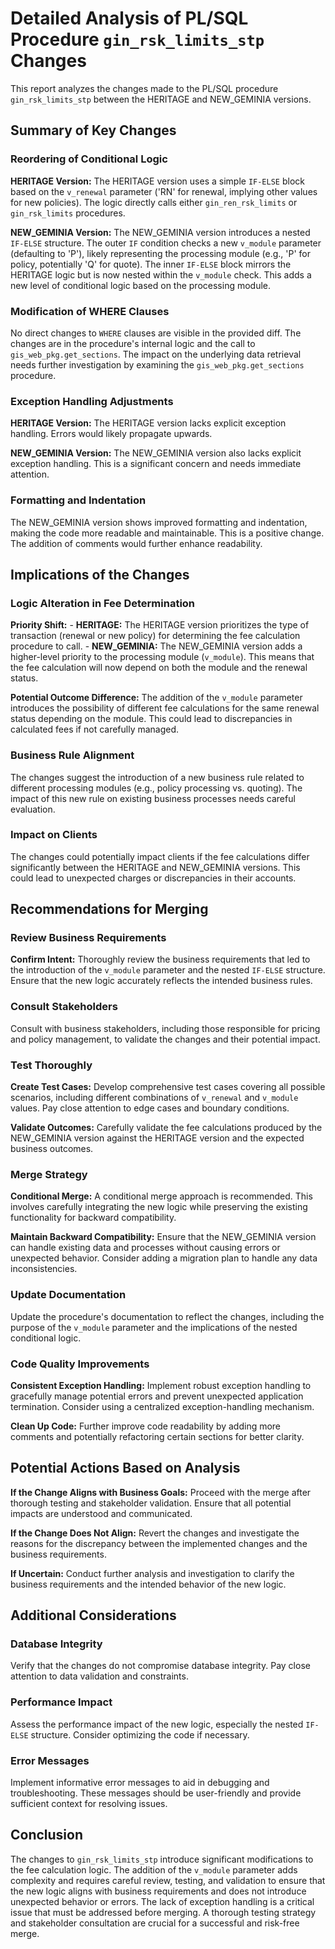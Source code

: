 # Detailed Analysis of PL/SQL Procedure `gin_rsk_limits_stp` Changes

This report analyzes the changes made to the PL/SQL procedure `gin_rsk_limits_stp` between the HERITAGE and NEW_GEMINIA versions.

## Summary of Key Changes

### Reordering of Conditional Logic

**HERITAGE Version:** The HERITAGE version uses a simple `IF-ELSE` block based on the `v_renewal` parameter ('RN' for renewal, implying other values for new policies).  The logic directly calls either `gin_ren_rsk_limits` or `gin_rsk_limits` procedures.

**NEW_GEMINIA Version:** The NEW_GEMINIA version introduces a nested `IF-ELSE` structure. The outer `IF` condition checks a new `v_module` parameter (defaulting to 'P'), likely representing the processing module (e.g., 'P' for policy, potentially 'Q' for quote).  The inner `IF-ELSE` block mirrors the HERITAGE logic but is now nested within the `v_module` check.  This adds a new level of conditional logic based on the processing module.

### Modification of WHERE Clauses

No direct changes to `WHERE` clauses are visible in the provided diff.  The changes are in the procedure's internal logic and the call to `gis_web_pkg.get_sections`.  The impact on the underlying data retrieval needs further investigation by examining the `gis_web_pkg.get_sections` procedure.

### Exception Handling Adjustments

**HERITAGE Version:** The HERITAGE version lacks explicit exception handling.  Errors would likely propagate upwards.

**NEW_GEMINIA Version:** The NEW_GEMINIA version also lacks explicit exception handling.  This is a significant concern and needs immediate attention.

### Formatting and Indentation

The NEW_GEMINIA version shows improved formatting and indentation, making the code more readable and maintainable.  This is a positive change.  The addition of comments would further enhance readability.

## Implications of the Changes

### Logic Alteration in Fee Determination

**Priority Shift:**
    - **HERITAGE:** The HERITAGE version prioritizes the type of transaction (renewal or new policy) for determining the fee calculation procedure to call.
    - **NEW_GEMINIA:** The NEW_GEMINIA version adds a higher-level priority to the processing module (`v_module`).  This means that the fee calculation will now depend on both the module and the renewal status.

**Potential Outcome Difference:** The addition of the `v_module` parameter introduces the possibility of different fee calculations for the same renewal status depending on the module. This could lead to discrepancies in calculated fees if not carefully managed.

### Business Rule Alignment

The changes suggest the introduction of a new business rule related to different processing modules (e.g., policy processing vs. quoting).  The impact of this new rule on existing business processes needs careful evaluation.

### Impact on Clients

The changes could potentially impact clients if the fee calculations differ significantly between the HERITAGE and NEW_GEMINIA versions.  This could lead to unexpected charges or discrepancies in their accounts.

## Recommendations for Merging

### Review Business Requirements

**Confirm Intent:**  Thoroughly review the business requirements that led to the introduction of the `v_module` parameter and the nested `IF-ELSE` structure.  Ensure that the new logic accurately reflects the intended business rules.

### Consult Stakeholders

Consult with business stakeholders, including those responsible for pricing and policy management, to validate the changes and their potential impact.

### Test Thoroughly

**Create Test Cases:** Develop comprehensive test cases covering all possible scenarios, including different combinations of `v_renewal` and `v_module` values.  Pay close attention to edge cases and boundary conditions.

**Validate Outcomes:**  Carefully validate the fee calculations produced by the NEW_GEMINIA version against the HERITAGE version and the expected business outcomes.

### Merge Strategy

**Conditional Merge:**  A conditional merge approach is recommended.  This involves carefully integrating the new logic while preserving the existing functionality for backward compatibility.

**Maintain Backward Compatibility:**  Ensure that the NEW_GEMINIA version can handle existing data and processes without causing errors or unexpected behavior.  Consider adding a migration plan to handle any data inconsistencies.

### Update Documentation

Update the procedure's documentation to reflect the changes, including the purpose of the `v_module` parameter and the implications of the nested conditional logic.

### Code Quality Improvements

**Consistent Exception Handling:** Implement robust exception handling to gracefully manage potential errors and prevent unexpected application termination.  Consider using a centralized exception-handling mechanism.

**Clean Up Code:**  Further improve code readability by adding more comments and potentially refactoring certain sections for better clarity.

## Potential Actions Based on Analysis

**If the Change Aligns with Business Goals:**  Proceed with the merge after thorough testing and stakeholder validation.  Ensure that all potential impacts are understood and communicated.

**If the Change Does Not Align:**  Revert the changes and investigate the reasons for the discrepancy between the implemented changes and the business requirements.

**If Uncertain:**  Conduct further analysis and investigation to clarify the business requirements and the intended behavior of the new logic.

## Additional Considerations

### Database Integrity

Verify that the changes do not compromise database integrity.  Pay close attention to data validation and constraints.

### Performance Impact

Assess the performance impact of the new logic, especially the nested `IF-ELSE` structure.  Consider optimizing the code if necessary.

### Error Messages

Implement informative error messages to aid in debugging and troubleshooting.  These messages should be user-friendly and provide sufficient context for resolving issues.

## Conclusion

The changes to `gin_rsk_limits_stp` introduce significant modifications to the fee calculation logic.  The addition of the `v_module` parameter adds complexity and requires careful review, testing, and validation to ensure that the new logic aligns with business requirements and does not introduce unexpected behavior or errors.  The lack of exception handling is a critical issue that must be addressed before merging.  A thorough testing strategy and stakeholder consultation are crucial for a successful and risk-free merge.
